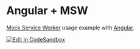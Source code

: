 # Angular + MSW

[Mock Service Worker](https://github.com/mswjs/msw) usage example with [Angular](https://github.com/angular/angular).

[![Edit in CodeSandbox](https://assets.codesandbox.io/github/button-edit-lime.svg)](https://codesandbox.io/p/sandbox/github/mswjs/examples-new/tree/main/examples/with-angular)
